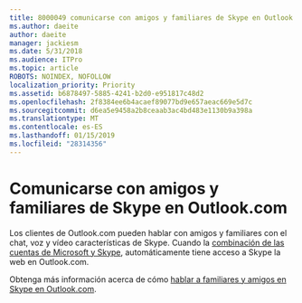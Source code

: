 ```yaml
---
title: 8000049 comunicarse con amigos y familiares de Skype en Outlook.com
ms.author: daeite
author: daeite
manager: jackiesm
ms.date: 5/31/2018
ms.audience: ITPro
ms.topic: article
ROBOTS: NOINDEX, NOFOLLOW
localization_priority: Priority
ms.assetid: b6878497-5885-4241-b2d0-e951817c48d2
ms.openlocfilehash: 2f8384ee6b4acaef89077bd9e657aeac669e5d7c
ms.sourcegitcommit: d6ea5e9458a2b8ceaab3ac4bd483e1130b9a398a
ms.translationtype: MT
ms.contentlocale: es-ES
ms.lasthandoff: 01/15/2019
ms.locfileid: "28314356"
---
```

# <a name="talk-to-family-and-friends-on-skype-in-outlookcom"></a>Comunicarse con amigos y familiares de Skype en Outlook.com

Los clientes de Outlook.com pueden hablar con amigos y familiares con el chat, voz y vídeo características de Skype. Cuando la [combinación de las cuentas de Microsoft y Skype](https://go.microsoft.com/fwlink/p/?linkid=2001101&amp;clcid=0x409), automáticamente tiene acceso a Skype la web en Outlook.com.
  
Obtenga más información acerca de cómo [hablar a familiares y amigos en Skype en Outlook.com](https://go.microsoft.com/fwlink/p/?linkid=2001407&amp;clcid=0x409).
  

